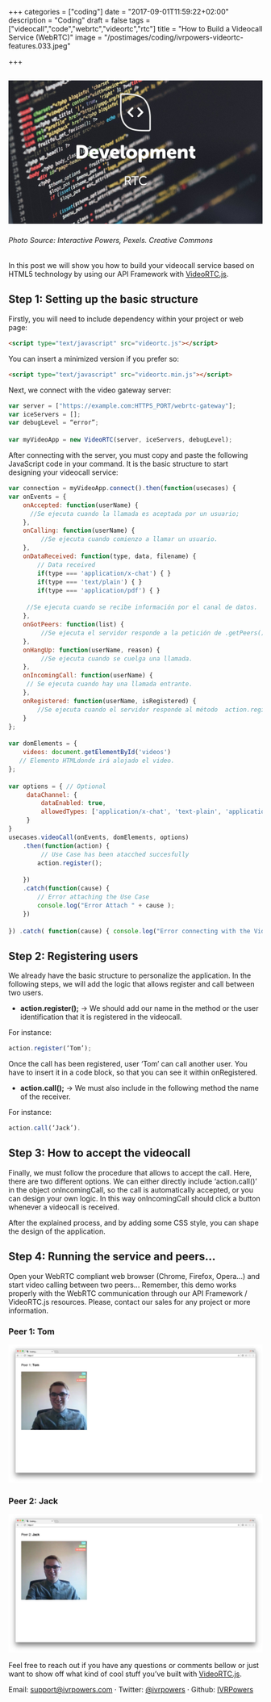 +++
categories = ["coding"]
date = "2017-09-01T11:59:22+02:00"
description = "Coding"
draft = false
tags = ["videocall","code","webrtc","videortc","rtc"]
title = "How to Build a Videocall Service (WebRTC)"
image = "/postimages/coding/ivrpowers-videortc-features.033.jpeg"

+++

![development](/postimages/coding/ivrpowers-videortc-features.033.jpeg)
------------
###### Photo Source: Interactive Powers, Pexels. Creative Commons


In this post we will show you how to build your videocall service based on HTML5 technology by using our API Framework with [VideoRTC.js](http://blog.ivrpowers.com/post/development/introducing-videortcjs-developers/).

## Step 1: Setting up the basic structure

Firstly, you will need to include dependency within your project or web page:

~~~html
<script type="text/javascript" src="videortc.js"></script>
~~~

You can insert a minimized version if you prefer so:

~~~html
<script type="text/javascript" src="videortc.min.js"></script>
~~~

Next, we connect with the video gateway server:

~~~javascript
var server = ["https://example.com:HTTPS_PORT/webrtc-gateway"];
var iceServers = [];
var debugLevel = “error”;

var myVideoApp = new VideoRTC(server, iceServers, debugLevel);
~~~

After connecting with the server, you must copy and paste the following JavaScript code in your command. It is the basic structure to start designing your videocall service:

~~~javascript
var connection = myVideoApp.connect().then(function(usecases) {	
var onEvents = {
    onAccepted: function(userName) {
      //Se ejecuta cuando la llamada es aceptada por un usuario; 
    },
    onCalling: function(userName) {
         //Se ejecuta cuando comienzo a llamar un usuario.
    },
    onDataReceived: function(type, data, filename) {
        // Data received
        if(type === 'application/x-chat') { }
        if(type === 'text/plain') { }
        if(type === 'application/pdf') { }

     //Se ejecuta cuando se recibe información por el canal de datos. 
    },
    onGotPeers: function(list) {
         //Se ejecuta el servidor responde a la petición de .getPeers();
    },
    onHangUp: function(userName, reason) {
         //Se ejecuta cuando se cuelga una llamada.
    },
    onIncomingCall: function(userName) {
     // Se ejecuta cuando hay una llamada entrante.
    },
    onRegistered: function(userName, isRegistered) {
        //Se ejecuta cuando el servidor responde al método  action.register(); 
    }
};
 
var domElements = {
    videos: document.getElementById('videos')
   // Elemento HTMLdonde irá alojado el video.
};
 
var options = { // Optional
     dataChannel: {
         dataEnabled: true,
         allowedTypes: ['application/x-chat', 'text-plain', 'application/pdf']
     }
}
usecases.videoCall(onEvents, domElements, options)
    .then(function(action) {
         // Use Case has been atacched succesfully
        action.register(); 
 
    })
    .catch(function(cause) {
        // Error attaching the Use Case
        console.log("Error Attach " + cause );
    })
 
}) .catch( function(cause) { console.log("Error connecting with the VideoGateway");  })
~~~

## Step 2: Registering users

We already have the basic structure to personalize the application. In the following steps, we will add the logic that allows register and call between two users.

* **action.register();** → We should add our name in the method or the user identification that it is registered in the videocall.

For instance:

~~~javascript
action.register(‘Tom’); 
~~~

Once the call has been registered, user ‘Tom’ can call another user. You have to insert it in a code block, so that you can see it within onRegistered.

* **action.call();** → We must also include in the following method the name of the receiver.

For instance:

~~~javascript
action.call(‘Jack’).
~~~

## Step 3: How to accept the videocall

Finally, we must follow the procedure that allows to accept the call. Here, there are two different options. We can either directly include ‘action.call()’ in the object onIncomingCall, so the call is automatically accepted, or you can design your own logic. In this way onIncomingCall should click a button whenever a videocall is received.

After the explained process, and by adding some CSS style, you can shape the design of the application.

## Step 4: Running the service and peers...

Open your WebRTC compliant web browser (Chrome, Firefox, Opera...) and start video calling between two peers...  Remember, this demo works properly with the WebRTC communication through our API Framework / VideoRTC.js resources. Please, contact our sales for any project or more information.

###	Peer 1: Tom

![videortc-chrome-tom](/postimages/coding/chrome-tom.jpg)

###	Peer 2: Jack

![videortc-chrome-jack](/postimages/coding/chrome-jack.jpg)

Feel free to reach out if you have any questions or comments bellow or just want to show off what kind of cool stuff you’ve built with [VideoRTC.js](http://blog.ivrpowers.com/post/development/introducing-videortcjs-developers/).

Email: [support@ivrpowers.com](mailto:support@ivrpowers.com) · Twitter: [@ivrpowers](https://twitter.com/ivrpowers)
 · Github: [IVRPowers](https://github.com/ivrpowers)

